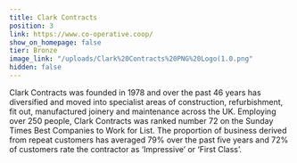 ```yaml
---
title: Clark Contracts
position: 3
link: https://www.co-operative.coop/
show_on_homepage: false
tier: Bronze
image_link: "/uploads/Clark%20Contracts%20PNG%20Logo(1.0.png"
hidden: false
---
```


Clark Contracts was founded in 1978 and over the past 46 years has diversified and moved into specialist areas of construction, refurbishment, fit out, manufactured joinery and maintenance across the UK.  Employing over 250 people, Clark Contracts was ranked number 72 on the Sunday Times Best Companies to Work for List. The proportion of business derived from repeat customers has averaged 79% over the past five years and 72% of customers rate the contractor as ‘Impressive’ or ‘First Class’.
